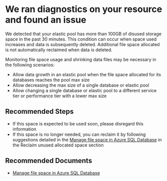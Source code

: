<properties
    pageTitle="High unused space detected"
    description="High unused space"
    infoBubbleText="High unused space detected. See details for more info."
    service="microsoft.sql"
    resource=""
    authors="zhimwang"
    ms.author="zhimwang"
    displayOrder=""
    articleId="HighFrag-522DA2B1-73AD-4EA2-AD1C-5C4FDEB97F35"
    diagnosticScenario="HighFragmentation"
    selfHelpType="diagnostics"
    supportTopicIds="31980401,32511226"
    resourceTags=""
    productPesIds="13491"
    cloudEnvironments="public,blackForest,fairfax,mooncake"
	ownershipId="AzureData_AzureSQLDB"
/>
# We ran diagnostics on your resource and found an issue

<!--issueDescription-->
We detected that your elastic pool has more than 100GB of disused storage space in the past 30 minutes. This condition can occur when space used increases and data is subsequently deleted. Additional file space allocated is not automatically reclaimed when data is deleted.
<!--/issueDescription-->

Monitoring file space usage and shrinking data files may be necessary in the following scenarios:

* Allow data growth in an elastic pool when the file space allocated for its databases reaches the pool max size
* Allow decreasing the max size of a single database or elastic pool
* Allow changing a single database or elastic pool to a different service tier or performance tier with a lower max size

## **Recommended Steps**

* If this space is expected to be used soon, please disregard this information
* If this space is no longer needed, you can reclaim it by following suggestions detailed in the [Manage file space in Azure SQL Database](https://docs.microsoft.com/azure/sql-database/sql-database-file-space-management) in the Reclaim unused allocated space section

## **Recommended Documents**

* [Manage file space in Azure SQL Database](https://docs.microsoft.com/azure/sql-database/sql-database-file-space-management)
